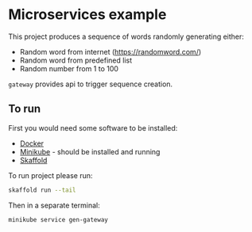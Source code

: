 # Microservices example

This project produces a sequence of words randomly generating either:

* Random word from internet (https://randomword.com/)
* Random word from predefined list
* Random number from 1 to 100

`gateway` provides api to trigger sequence creation.

## To run

First you would need some software to be installed:

* [Docker](https://docker.io)
* [Minikube](https://github.com/kubernetes/minikube) - should be installed and running
* [Skaffold](https://skaffold.dev)

To run project please run:

```bash
skaffold run --tail
```

Then in a separate terminal:

```bash
minikube service gen-gateway
```
